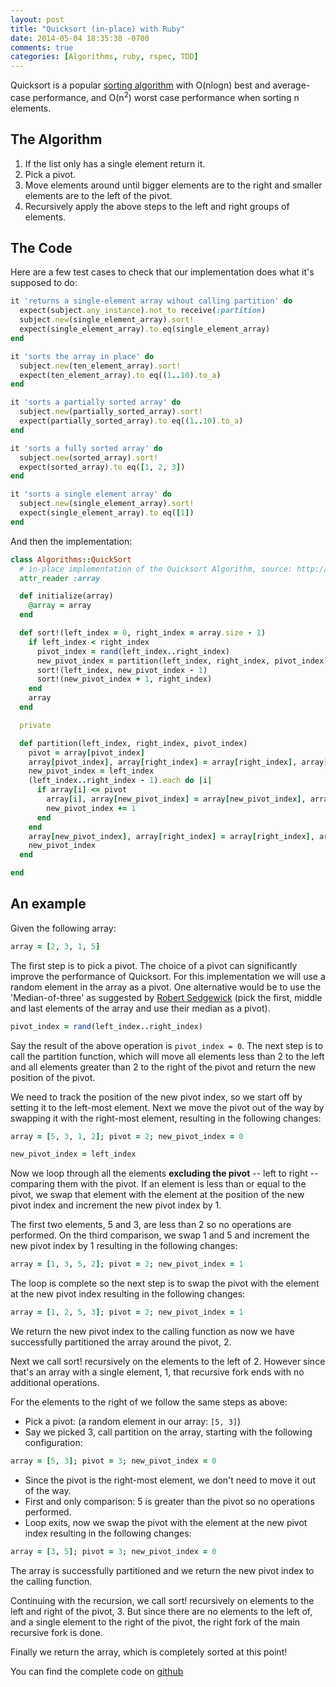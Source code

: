 ```yaml
---
layout: post
title: "Quicksort (in-place) with Ruby"
date: 2014-05-04 18:35:38 -0700
comments: true
categories: [Algorithms, ruby, rspec, TDD]
---
```


Quicksort is a popular [sorting algorithm](http://en.wikipedia.org/wiki/Sorting_algorithm) with <span class='courier'>O(nlogn)</span> best and average-case
performance, and <span class='courier'>O(n<sup>2</sup>)</span> worst case performance when sorting
<span class='courier'>n</span> elements.

## The Algorithm

1. If the list only has a single element return it.
2. Pick a pivot.
3. Move elements around until bigger elements are to the right and smaller elements are to the left of the pivot.
4. Recursively apply the above steps to the left and right groups of elements.
<!-- more -->

## The Code

Here are a few test cases to check that our implementation does what
it's supposed to do:

```ruby
it 'returns a single-element array wihout calling partition' do
  expect(subject.any_instance).not_to receive(:partition)
  subject.new(single_element_array).sort!
  expect(single_element_array).to eq(single_element_array)
end

it 'sorts the array in place' do
  subject.new(ten_element_array).sort!
  expect(ten_element_array).to eq((1..10).to_a)
end

it 'sorts a partially sorted array' do
  subject.new(partially_sorted_array).sort!
  expect(partially_sorted_array).to eq((1..10).to_a)
end

it 'sorts a fully sorted array' do
  subject.new(sorted_array).sort!
  expect(sorted_array).to eq([1, 2, 3])
end

it 'sorts a single element array' do
  subject.new(single_element_array).sort!
  expect(single_element_array).to eq([1])
end
```

And then the implementation:

```ruby
class Algorithms::QuickSort
  # in-place implementation of the Quicksort Algorithm, source: http://en.wikipedia.org/wiki/Quicksort
  attr_reader :array

  def initialize(array)
    @array = array
  end

  def sort!(left_index = 0, right_index = array.size - 1)
    if left_index < right_index
      pivot_index = rand(left_index..right_index)
      new_pivot_index = partition(left_index, right_index, pivot_index)
      sort!(left_index, new_pivot_index - 1)
      sort!(new_pivot_index + 1, right_index)
    end
    array
  end

  private

  def partition(left_index, right_index, pivot_index)
    pivot = array[pivot_index]
    array[pivot_index], array[right_index] = array[right_index], array[pivot_index]
    new_pivot_index = left_index
    (left_index..right_index - 1).each do |i|
      if array[i] <= pivot
        array[i], array[new_pivot_index] = array[new_pivot_index], array[i]
        new_pivot_index += 1
      end
    end
    array[new_pivot_index], array[right_index] = array[right_index], array[new_pivot_index]
    new_pivot_index
  end

end

```

## An example

Given the following array:

```ruby
array = [2, 3, 1, 5]
```

The first step is to pick a pivot. The choice of a pivot can significantly improve
the performance of Quicksort. For this implementation we will use a random element in the array as a pivot.
One alternative would be to use the 'Median-of-three' as suggested by
[Robert Sedgewick](http://algs4.cs.princeton.edu/23quicksort/) (pick the first, middle and last
elements of the array and use their median as a pivot).

```ruby
pivot_index = rand(left_index..right_index)
```

Say the result of the above operation is `pivot_index = 0`. The next step is
to call the partition function, which will move all elements less than 2 to the left and all elements
greater than 2 to the right of the pivot and return the new position of the
pivot.

We need to track the position of the new pivot index, so we start off
by setting it to the left-most element. Next we move the pivot out of the way by swapping
it with the right-most element, resulting
in the following changes:

```ruby
array = [5, 3, 1, 2]; pivot = 2; new_pivot_index = 0
```

```ruby
new_pivot_index = left_index
```

Now we loop through all the elements **excluding the pivot** -- left to right --
comparing them with the pivot. If an element is less than or equal to
the pivot, we swap that element with the element at the position of the
new pivot index and increment the new pivot index by 1.

The first two elements, 5 and 3, are
less than 2 so no operations are performed. On the third comparison, we swap 1 and
5 and increment the new pivot index by 1
resulting in the following changes:

```ruby
array = [1, 3, 5, 2]; pivot = 2; new_pivot_index = 1
```

The loop is complete so the next step is to swap the pivot with the element at the new pivot index resulting in the following changes:

```ruby
array = [1, 2, 5, 3]; pivot = 2; new_pivot_index = 1
```

We return the new pivot index to the calling function as now we have
successfully partitioned the array around the pivot, <span
class='courier'>2</span>.

Next we call sort! recursively on the
elements to the left of 2. However since
that's an array with a single element, 1,
that recursive fork ends with no additional operations.

For the elements to the right of we follow the same steps as above:

- Pick a pivot: (a random element in our array: `[5, 3]`)
- Say we picked 3, call partition on the
  array, starting with the following configuration:

```ruby
array = [5, 3]; pivot = 3; new_pivot_index = 0
```

- Since the pivot is the right-most element, we don't need to move it
  out of the way.
- First and only comparison: 5 is greater
  than the pivot so no operations performed.
- Loop exits, now we swap the pivot with the element at the new pivot
  index resulting in the following changes:

```ruby
array = [3, 5]; pivot = 3; new_pivot_index = 0
```

The array is successfully partitioned and we return the new pivot index to the calling
function.

Continuing with the recursion, we call sort! recursively on elements to
the left and right of the pivot, 3. But
since there are no elements to the left of, and a single
element to the right of the pivot, the right fork of the main recursive
fork is done.

Finally we return the array, which is completely sorted at this point!

You can find the complete code on
[github](https://github.com/davidkariuki/algorithms/blob/master/lib/algorithms/quick_sort.rb)
